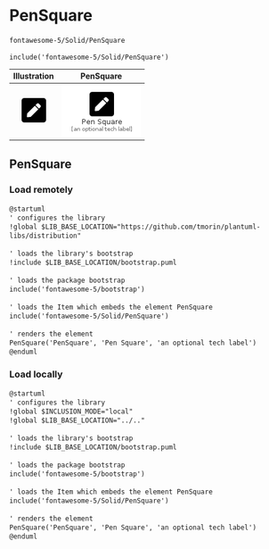 # PenSquare


```text
fontawesome-5/Solid/PenSquare
```

```text
include('fontawesome-5/Solid/PenSquare')
```



| Illustration | PenSquare |
| :---: | :---: |
| ![illustration for Illustration](../../fontawesome-5/Solid/PenSquare.png) | ![illustration for PenSquare](../../fontawesome-5/Solid/PenSquare.Local.png) |




## PenSquare

### Load remotely
```plantuml
@startuml
' configures the library
!global $LIB_BASE_LOCATION="https://github.com/tmorin/plantuml-libs/distribution"

' loads the library's bootstrap
!include $LIB_BASE_LOCATION/bootstrap.puml

' loads the package bootstrap
include('fontawesome-5/bootstrap')

' loads the Item which embeds the element PenSquare
include('fontawesome-5/Solid/PenSquare')

' renders the element
PenSquare('PenSquare', 'Pen Square', 'an optional tech label')
@enduml
```

### Load locally
```plantuml
@startuml
' configures the library
!global $INCLUSION_MODE="local"
!global $LIB_BASE_LOCATION="../.."

' loads the library's bootstrap
!include $LIB_BASE_LOCATION/bootstrap.puml

' loads the package bootstrap
include('fontawesome-5/bootstrap')

' loads the Item which embeds the element PenSquare
include('fontawesome-5/Solid/PenSquare')

' renders the element
PenSquare('PenSquare', 'Pen Square', 'an optional tech label')
@enduml
```


